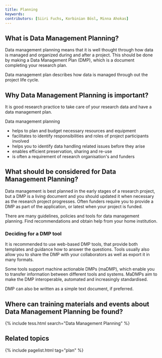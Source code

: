 ```yaml
---
title: Planning
keywords:
contributors: [Siiri Fuchs, Korbinian Bösl, Minna Ahokas]
---
```


## What is Data Management Planning?
Data management planning means that it is well thought through how data is managed and organized during and after a project. This should be done by making a Data Management Plan (DMP), which is a document completing your research plan.

Data management plan describes how data is managed through out the project life cycle.

## Why Data Management Planning is important?
It is good research practice to take care of your research data and have a data management plan.

Data management planning

* helps to plan and budget necessary resources and equipment
* facilitates to identify responsibilities and roles of project participants involved
* helps you to identify data handling related issues before they arise
* enables efficient preservation, sharing and re-use
* is often a requirement of research organisation's and funders


## What should be considered for Data Management Planning?
Data management is best planned in the early stages of a research project, but a DMP is a living document and you should updated it when necessary as the research project progresses. Often funders require you to provide a DMP as part of the application, or latest when your project is funded.

There are many guidelines, policies and tools for data management planning. Find recommendations and obtain help from your home institution.


### Deciding for a DMP tool

It is recommended to use web-based DMP tools, that provide both templates and guidance how to answer the questions. Tools usually also allow you to share the DMP with your collaborators as well as export it in many formats.

Some tools support machine actionable DMPs (maDMP), which enable you to transfer information between different tools and systems.
MaDMPs aim to make the DMP interoperable, automated and increasingly standardised.

DMP can also be written as a simple text document, if preferred.

## Where can training materials and events about Data Management Planning be found?

{% include tess.html search="Data Management Planning" %}

## Related topics

{% include pagelist.html tag="plan" %}


<!-- * File format
* Data volume
* Licences
* Data documentation
* Ontology
* Data organisation
* Identifiers
* Data quality
* Costs for data management, storage and sharing
* Responsibilities
* Ethical and legal issues
* Funder guidelines

## External links -->
